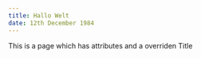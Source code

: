 ```yaml
---
title: Hallo Welt
date: 12th December 1984
---
```


This is a page which has attributes and a overriden Title
